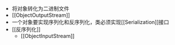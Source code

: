 - 将对象转化为二进制文件
- [[ObjectOutputStream]]
- 一个对象要实现序列化和反序列化，类必须实现[[Serialization]]接口
- [[反序列化]]
	- [[ObjectInputStream]]